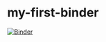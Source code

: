 # my-first-binder
[![Binder](https://mybinder.org/badge_logo.svg)](https://mybinder.org/v2/gh/Ryan-lra/my-first-binder/HEAD)
